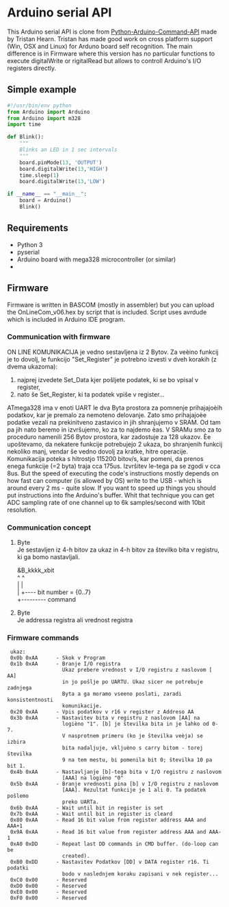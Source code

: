 # Arduino serial API
This Arduino serial API is clone from [Python-Arduino-Command-API](https://github.com/thearn/Python-Arduino-Command-API) made by Tristan Hearn. Tristan has made good work on cross platform support (Win, OSX and Linux) for Arduno board self recognition. The main difference is in Firmware where this version has no particular functions to execute digitalWrite or rigitalRead but allows to controll Arduino's I/O registers directly.

## Simple example
```python
#!/usr/bin/env python
from Arduino import Arduino
from Arduino import m328
import time

def Blink():
    """
    Blinks an LED in 1 sec intervals
    """
    board.pinMode(13, 'OUTPUT')
    board.digitalWrite(13,'HIGH')
    time.sleep(1)
    board.digitalWrite(13,'LOW')

if __name__ == "__main__":
    board = Arduino()
    Blink()
```

## Requirements
- Python 3
- pyserial
- Arduino board with mega328 microcontroller (or similar)
- 
## Firmware
Firmware is written in BASCOM (mostly in assembler) but you can upload the OnLineCom_v06.hex by script that is included. Script uses avrdude which is included in Arduino IDE program. 

### Communication with firmware
ON LINE KOMUNIKACIJA je vedno sestavljena iz 2 Bytov. Za veèino funkcij je to dovolj, le funkcijo "Set_Register" je potrebno izvesti v dveh korakih (z dvema ukazoma):

1. najprej izvedete Set_Data kjer pošljete podatek, ki se bo vpisal v register,
2. nato še Set_Register, ki ta podatek vpiše v register...

ATmega328 ima v enoti UART le dva Byta prostora za pomnenje prihajajoèih podatkov, kar je premalo za nemoteno delovanje. Zato smo prihajajoèe podatke vezali na prekinitveno zastavico in jih shranjujemo v SRAM. Od tam pa jih nato beremo in izvršujemo, ko za to najdemo èas. V SRAMu smo za to proceduro namenili 256 Bytov prostora, kar zadostuje za 128 ukazov.
Èe upoštevamo, da nekatere funkcije potrebujejo 2 ukaza, bo shranjenih funkcij nekoliko manj, vendar še vedno dovolj za kratke, hitre operacije.
Komunikacija poteka s hitrostjo 115200 bitov/s, kar pomeni, da prenos enega funkcije (=2 byta) traja cca 175us. Izvršitev le-tega pa se zgodi v cca 8us.
But the speed of executing the code's instructions mostly depends on how fast can computer (is allowed by OS) write to the USB - which is around every 2 ms - quite slow. If you want to speed up things you should put instructions into fhe Arduino's buffer. Whit that technique you can get ADC sampling rate of one channel up to 6k samples/second with 10bit resolution.                                                               
                                                                         
### Communication concept                                                       
1. Byte                                                                  
     Je sestavljen iz 4-h bitov za ukaz in 4-h bitov za številko bita v
     registru, ki ga bomo nastavljali.                                   
                                                                         
    &B_kkkk_xbit                                                      
         ^    ^                                                          
         |    |                                                          
         |    +---- bit number = {0..7}                               
         +--------- command                                              
                                                                         
2. Byte                                                                  
     Je addressa registra ali vrednost registra                          
                                                                         
### Firmware commands                                                            
                                                                         
     ukaz:                                                                   
     0x0b 0xAA      - Skok v Program                                          
     0x1b 0xAA      - Branje I/O registra                                     
                      Ukaz prebere vrednost v I/O registru z naslovom [ AA]   
                      in jo pošlje po UARTU. Ukaz sicer ne potrebuje zadnjega 
                      Byta a ga moramo vseeno poslati, zaradi konsistentnosti 
                      komunikacije.                                           
     0x20 0xAA      - Vpis podatkov v r16 v register z Addreso AA             
     0x3b 0xAA      - Nastavitev bita v registru z naslovom [AA] na           
                      logièno "1". [b] je številka bita in je lahko od 0-7.   
                      V nasprotnem primeru (ko je številka veèja) se izbira   
                      bita nadaljuje, vkljuèno s carry bitom - torej številka 
                      9 na tem mestu, bi pomenila bit 0; številka 10 pa bit 1.
     0x4b 0xAA      - Nastavljanje [b]-tega bita v I/O registru z naslovom    
                      [AAA] na logièno "0"                                    
     0x5b 0xAA      - Branje vrednosti pina [b] v I/O registru z naslovom     
                      [AAA]. Rezultat funkcije je 1 ali 0. Ta podatek pošlemo 
                      preko UARTa.                                            
     0x6b 0xAA      - Wait until bit in register is set                       
     0x7b 0xAA      - Wait until bit in register is cleard                    
     0x80 0xAA      - Read 16 bit value from register address AAA and AAA+1   
     0x9A 0xAA      - Read 16 bit value from register address AAA and AAA-1   
     0xA0 0xDD      - Repeat last DD commands in CMD buffer. (do-loop can be  
                      created).
     0xB0 0xDD      - Nastavitev Podatkov [DD] v DATA register r16. Ti podatki
                      bodo v naslednjem koraku zapisani v nek register...     
     0xC0 0x00      - Reserved
     0xD0 0x00      - Reserved
     0xE0 0x00      - Reserved
     0xF0 0x00      - Reserved
